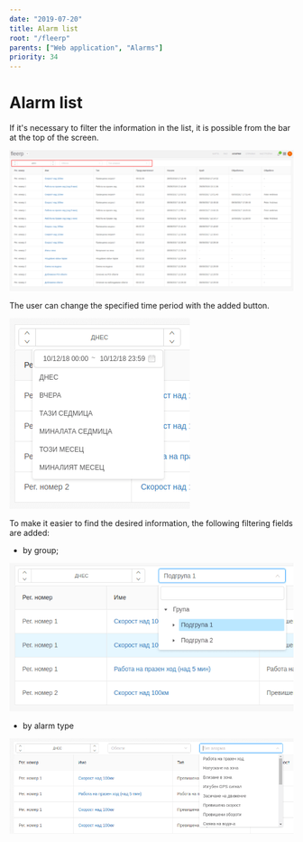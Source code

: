 ```yaml
---
date: "2019-07-20"
title: Alarm list
root: "/fleerp"
parents: ["Web application", "Alarms"]
priority: 34
---
```


# Alarm list

If it's necessary to filter the information in the list, it is possible from the bar at the top of the screen.

![AlarmsBar](alarms-bar.png)

The user can change the specified time period with the added button.

![Range](range.png)

To make it easier to find the desired information, the following filtering fields are added:

- by group;

![FilterByGroup](filter-by-group.png)

- by alarm type

![FilterByType](filter-by-type.png)
